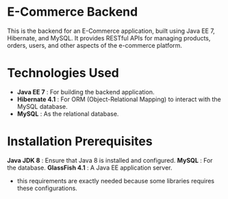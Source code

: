 # E-Commerce Backend

This is the backend for an E-Commerce application, built using Java EE 7, Hibernate, and MySQL. It provides RESTful APIs for managing products, orders, users, and other aspects of the e-commerce platform.

# Technologies Used

- **Java EE 7** : For building the backend application.
- **Hibernate 4.1** : For ORM (Object-Relational Mapping) to interact with the MySQL database.
- **MySQL** : As the relational database.

# Installation Prerequisites

**Java JDK 8** : Ensure that Java 8 is installed and configured.
**MySQL** : For the database.
**GlassFish 4.1** : A Java EE application server.

- this requirements are exactly needed because some libraries requires these configurations.
